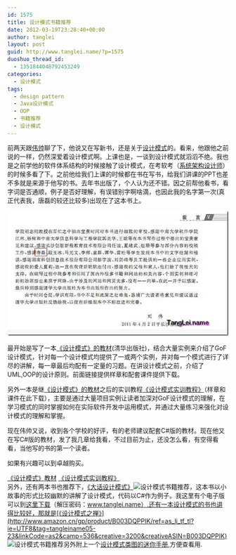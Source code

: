 ```yaml
---
id: 1575
title: 设计模式书籍推荐
date: 2012-03-19T23:28:40+00:00
author: tanglei
layout: post
guid: http://www.tanglei.name/?p=1575
duoshuo_thread_id:
  - 1351844048792453249
categories:
  - 设计模式
tags:
  - design pattern
  - Java设计模式
  - OOP
  - 书籍推荐
  - 设计模式
---
```

前两天跟<a href="http://www.chinasa.info/about.html" target="_blank">伟帅</a>聊了下，他说又在写新书，还是关于<a href="/blog/category.htmlsoftware-engineering/design-pattern/" target="_blank">设计模式</a>的。看来，他跟他之前说的一样，仍然深爱着设计模式啊。上课也是，一谈到设计模式就滔滔不绝。我也是之前学他的软件体系结构的时候接触了设计模式，在考软考（<a href="/blog/get-the-system-architect.html" target="_blank">系统架构设计师</a>）的时候多看了下。之前他给我们上课的时候都在书在写书，给我们讲课的PPT也差不多就是来源于他写的书。去年书出版了，个人认为还不错。因之前帮他看书，看字词是否通顺，例子是否好理解，有误错别字啊啥滴，也因此我的名字第一次(真正代表我，唐磊的较还比较多)出现在了这本书上。

[<img style="border-right-width: 0px; display: inline; border-top-width: 0px; border-bottom-width: 0px; border-left-width: 0px" title="design-pattern-book-recommendation 1" border="0" alt="design-pattern-book-recommendation 1" src="/wp-content/uploads/2012/03/designpatternbookrecommendation1_thumb.jpg"  />](/wp-content/uploads/2012/03/designpatternbookrecommendation1.jpg) 

最开始是写了一本<a href="http://www.tup.com.cn/book/Showbook.asp?CPBH=037987-01&DJ=45" target="_blank">《设计模式》的教材</a>(清华出版社)，结合大量实例来介绍了GoF设计模式，针对每一个设计模式均提供了一或两个实例，并对每一个模式进行了详尽的讲解，每一章最后均配有一定量的习题。在讲设计模式之前，介绍了UML,OOP的设计原则。前面链接提供样章和配套课件提供下载。

另外一本是继<a href="http://www.tup.com.cn/book/Showbook.asp?CPBH=037987-01&DJ=45" target="_blank">《设计模式》的教材</a>之后的实训教程<a href="http://www.tup.com.cn/book/Showbook.asp?CPBH=042974-01&DJ=34" target="_blank">《设计模式实训教程》</a>（样章和课件在此下载），主要是通过大量项目实例让读者加深对GoF设计模式的理解，在学习模式的同时掌握如何在实际软件开发中运用模式，并通过大量练习来强化对设计模式的理解和掌握。

现在伟帅又说，收到各个学校的好评，有的老师建议配套C#版的教材。现在他又在写C#版的教材，发了我几章给我看，不过目前为止，还没怎么看，有空得看看，当他写的书的第一个读者。

如果有兴趣可以到卓越购买。

[《设计模式》教材](http://www.amazon.cn/gp/product/B005XUK0DE/ref=as_li_tf_tl?ie=UTF8&tag=tangleiname05-23&linkCode=as2&camp=536&creative=3200&creativeASIN=B005XUK0DE) <img style="border-bottom-style: none !important; border-right-style: none !important; margin: 0px; border-top-style: none !important; border-left-style: none !important" border="0" alt="" src="http://www.assoc-amazon.cn/e/ir?t=tangleiname05-23&l=as2&o=28&a=B005XUK0DE"  />[《设计模式实训教程》](http://www.amazon.cn/gp/product/B007CDR0R4/ref=as_li_tf_tl?ie=UTF8&tag=tangleiname05-23&linkCode=as2&camp=536&creative=3200&creativeASIN=B007CDR0R4)   <img style="border-bottom-style: none !important; border-right-style: none !important; margin: 0px; border-top-style: none !important; border-left-style: none !important" border="0" alt="" src="http://www.assoc-amazon.cn/e/ir?t=tangleiname05-23&l=as2&o=28&a=B007CDR0R4"  />  
另外，还有两本书也推荐下，[《大话设计模式》](http://www.amazon.cn/gp/product/B0011FHN5S/ref=as_li_tf_tl?ie=UTF8&tag=tangleiname05-23&linkCode=as2&camp=536&creative=3200&creativeASIN=B0011FHN5S)<img style="border-bottom-style: none !important; border-right-style: none !important; margin: 0px; border-top-style: none !important; border-left-style: none !important" border="0" alt="设计模式书籍推荐" src="http://www.assoc-amazon.cn/e/ir?t=tangleiname05-23&l=as2&o=28&a=B0011FHN5S"  />，这本书以小故事的形式比较幽默的讲解了设计模式，代码以C#作为例子。我这里有个电子版可以到[这里下载](http://115.com/file/ans846yl)（解压密码：www.tanglei.name）.还有一本设计模式的书也讲得比较好，那就是[《设计模式之禅》](http://www.amazon.cn/gp/product/B003DQPPIK/ref=as_li_tf_tl?ie=UTF8&tag=tangleiname05-23&linkCode=as2&camp=536&creative=3200&creativeASIN=B003DQPPIK)<img style="border-bottom-style: none !important; border-right-style: none !important; margin: 0px; border-top-style: none !important; border-left-style: none !important" border="0" alt="设计模式书籍推荐" src="http://www.assoc-amazon.cn/e/ir?t=tangleiname05-23&l=as2&o=28&a=B003DQPPIK"  />另外附上一个[设计模式类图的迷你手册](http://115.com/file/c29cbfcu),方便查看用.
